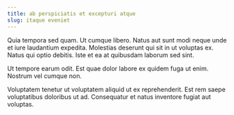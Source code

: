 ```yaml
---
title: ab perspiciatis et excepturi atque
slug: itaque eveniet
---
```


Quia tempora sed quam. Ut cumque libero. Natus aut sunt modi neque unde et iure laudantium expedita. Molestias deserunt qui sit in ut voluptas ex. Natus qui optio debitis. Iste et ea at quibusdam laborum sed sint.

Ut tempore earum odit. Est quae dolor labore ex quidem fuga ut enim. Nostrum vel cumque non.

Voluptatem tenetur ut voluptatem aliquid ut ex reprehenderit. Est rem saepe voluptatibus doloribus ut ad. Consequatur et natus inventore fugiat aut voluptas.
